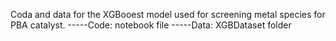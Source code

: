 Coda and data for the XGBooest model used for screening metal species for PBA catalyst.
  -----Code: notebook file
  -----Data: XGBDataset folder
